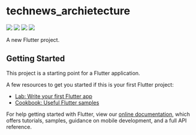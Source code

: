 # technews_archietecture
<img src="project pics/Screenshot_1630862606.png">
<img src="project pics/Screenshot_1630864042.png">
<img src="project pics/Screenshot_1630864068.png">
<img src="project pics/Screenshot_1630864096.png">

A new Flutter project.

## Getting Started

This project is a starting point for a Flutter application.

A few resources to get you started if this is your first Flutter project:

- [Lab: Write your first Flutter app](https://flutter.dev/docs/get-started/codelab)
- [Cookbook: Useful Flutter samples](https://flutter.dev/docs/cookbook)

For help getting started with Flutter, view our
[online documentation](https://flutter.dev/docs), which offers tutorials,
samples, guidance on mobile development, and a full API reference.
